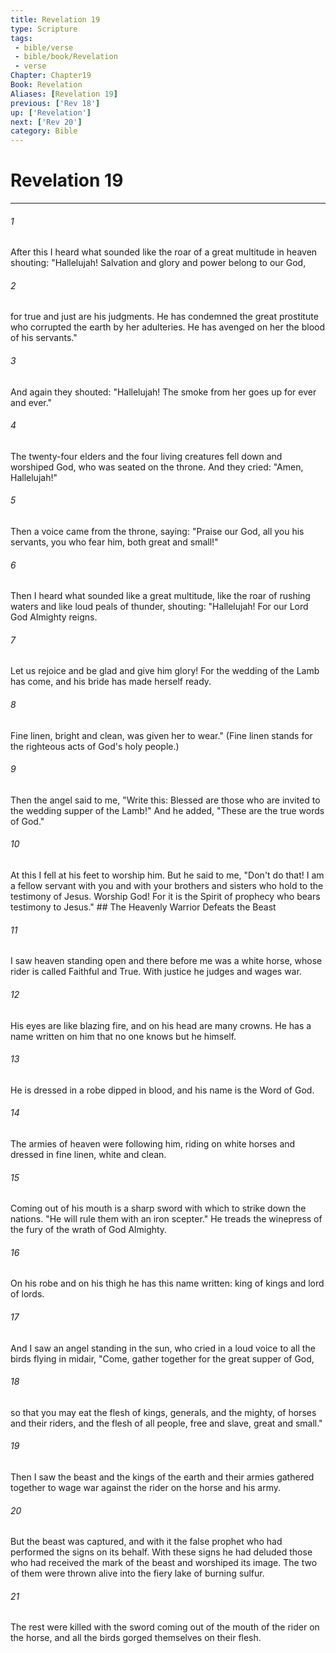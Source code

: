 ```yaml
---
title: Revelation 19
type: Scripture
tags:
 - bible/verse
 - bible/book/Revelation
 - verse
Chapter: Chapter19
Book: Revelation
Aliases: [Revelation 19]
previous: ['Rev 18']
up: ['Revelation']
next: ['Rev 20']
category: Bible
---
```

# Revelation 19

***


###### 1 
After this I heard what sounded like the roar of a great multitude in heaven shouting: "Hallelujah! Salvation and glory and power belong to our God, 

###### 2 
for true and just are his judgments. He has condemned the great prostitute who corrupted the earth by her adulteries. He has avenged on her the blood of his servants." 

###### 3 
And again they shouted: "Hallelujah! The smoke from her goes up for ever and ever." 

###### 4 
The twenty-four elders and the four living creatures fell down and worshiped God, who was seated on the throne. And they cried: "Amen, Hallelujah!" 

###### 5 
Then a voice came from the throne, saying: "Praise our God, all you his servants, you who fear him, both great and small!" 

###### 6 
Then I heard what sounded like a great multitude, like the roar of rushing waters and like loud peals of thunder, shouting: "Hallelujah! For our Lord God Almighty reigns. 

###### 7 
Let us rejoice and be glad and give him glory! For the wedding of the Lamb has come, and his bride has made herself ready. 

###### 8 
Fine linen, bright and clean, was given her to wear." (Fine linen stands for the righteous acts of God's holy people.) 

###### 9 
Then the angel said to me, "Write this: Blessed are those who are invited to the wedding supper of the Lamb!" And he added, "These are the true words of God." 

###### 10 
At this I fell at his feet to worship him. But he said to me, "Don't do that! I am a fellow servant with you and with your brothers and sisters who hold to the testimony of Jesus. Worship God! For it is the Spirit of prophecy who bears testimony to Jesus." ## The Heavenly Warrior Defeats the Beast 

###### 11 
I saw heaven standing open and there before me was a white horse, whose rider is called Faithful and True. With justice he judges and wages war. 

###### 12 
His eyes are like blazing fire, and on his head are many crowns. He has a name written on him that no one knows but he himself. 

###### 13 
He is dressed in a robe dipped in blood, and his name is the Word of God. 

###### 14 
The armies of heaven were following him, riding on white horses and dressed in fine linen, white and clean. 

###### 15 
Coming out of his mouth is a sharp sword with which to strike down the nations. "He will rule them with an iron scepter." He treads the winepress of the fury of the wrath of God Almighty. 

###### 16 
On his robe and on his thigh he has this name written: king of kings and lord of lords. 

###### 17 
And I saw an angel standing in the sun, who cried in a loud voice to all the birds flying in midair, "Come, gather together for the great supper of God, 

###### 18 
so that you may eat the flesh of kings, generals, and the mighty, of horses and their riders, and the flesh of all people, free and slave, great and small." 

###### 19 
Then I saw the beast and the kings of the earth and their armies gathered together to wage war against the rider on the horse and his army. 

###### 20 
But the beast was captured, and with it the false prophet who had performed the signs on its behalf. With these signs he had deluded those who had received the mark of the beast and worshiped its image. The two of them were thrown alive into the fiery lake of burning sulfur. 

###### 21 
The rest were killed with the sword coming out of the mouth of the rider on the horse, and all the birds gorged themselves on their flesh. 
